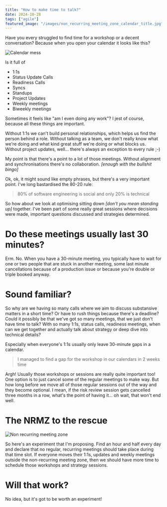 ```yaml
---
title: "How to make time to talk?"
date: 2024-10-28
tags: ["agile"]
featured_image: "/images/non_recurring_meeting_zone_calendar_title.jpg"
---
```


Have you every struggled to find time for a workshop or a decent conversation? Because when you open your
calendar it looks like this?

![Calendar mess](/images/non_recurring_meeting_zone_calendar_mess.png)

Is it full of 

- 1:1s
- Status Update Calls
- Readiness Calls
- Syncs
- Standups
- Project Updates
- Weekly meetings
- Biweekly meetings

Sometimes it feels like "am I even doing any work"? I jest of course, because all these things are important. 

Without 1:1s we can't build personal relationships, which helps us find the person behind a role. Without
talking as a team, we don't really know what we're doing and what kind great stuff we're doing or what blocks
us. Without project updates, well... there's always an exception to every rule ;-)

My point is that there's a point to a lot of those meetings. Without alignment and synchronisations there's no
collaboration. _\[enough with the bullshit bingo]_

Ok, ok, it might sound like empty phrases, but there's a very important point. I've long bastardised the 80-20 rule:

> 80% of software engineering is social and only 20% is technical

So how about we look at optimising sitting down _\[don't you mean standing up]_ together. I've been part of some
really great sessions where decisions were made, important questions discussed and strategies determined. 

# Do these meetings usually last 30 minutes?

Erm. No. When you have a 30-minute meeting, you typically have to wait for one or two people that are stuck in another
meeting, some last minute cancellations because of a production issue or because you're double or triple booked anyway.

# Sound familiar?

So why are we having so many calls where we aim to discuss substansive matters in a short time? Or have to rush things
because there's a deadline? Could it possibly be that we've got so many meetings, that we just don't have time
to talk? With so many 1:1s, status calls, readiness meetings, when can we get together and actually talk about
strategy or deep dive into technical details?

Especially when everyone's 1:1s usually only leave 30-minute gaps in a calendar.

> I managed to find a gap for the workshop in our calendars in 2 weeks time

Argh! Usually those workshops or sessions are really quite important too! One option is to just cancel some of the
regular meetings to make way. But how long before we move all of those regular sessions out of the way and they become
optional. I mean, if the risk review session gets cancelled three months in a row, what's the point of having it... 
oh wait, that won't end well.

# The NRMZ to the rescue

![Non recurring meeting zone](/images/non_recurring_meeting_zone_banner.jpg)

So here's an experiment that I'm proposing. Find an hour and half every day and declare that no regular, recurring
meetings should take place during that time slot. If everyone moves their 1:1s, updates and weekly meetings outside
the non-recurring meeting zone, then we should have more time to schedule those workshops and strategy sessions.

# Will that work?

No idea, but it's got to be worth an experiment!